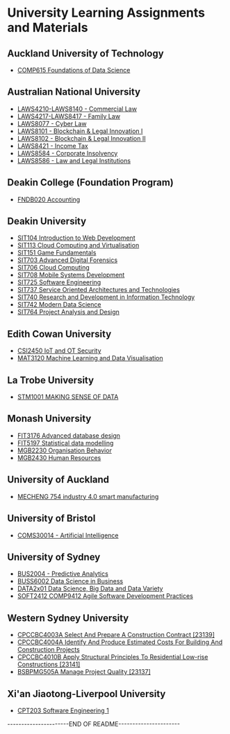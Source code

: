 # University Learning Assignments and Materials

## Auckland University of Technology

- [COMP615 Foundations of Data Science](COMP615%20%20Foundations%20of%20Data%20Science)

## Australian National University

- [LAWS4210-LAWS8140 - Commercial Law](LAWS4210-LAWS8140%20-%20Commercial%20Law)
- [LAWS4217-LAWS8417 - Family Law](LAWS4217-LAWS8417%20-%20Family%20Law)
- [LAWS8077 - Cyber Law](LAWS8077%20-%20Cyber%20Law)
- [LAWS8101 - Blockchain & Legal Innovation I](LAWS8101%20-%20Blockchain%20%26%20Legal%20Innovation%20I)
- [LAWS8102 - Blockchain & Legal Innovation II](LAWS8102%20-%20Blockchain%20%26%20Legal%20Innovation%20II)
- [LAWS8421 - Income Tax](LAWS8421%20-%20Income%20Tax)
- [LAWS8584 - Corporate Insolvency](LAWS8584%20-%20Corporate%20Insolvency)
- [LAWS8586 - Law and Legal Institutions](LAWS8586%20-%20Law%20and%20Legal%20Institutions)

## Deakin College (Foundation Program)

- [FNDB020 Accounting](FNDB020%20Accounting)

## Deakin University

- [SIT104 Introduction to Web Development](SIT104%20-%20Introduction%20to%20Web%20Development)
- [SIT113 Cloud Computing and Virtualisation](SIT113%20-%20Cloud%20Computing%20and%20Virtualisation)
- [SIT151 Game Fundamentals](SIT151%20Game%20Fundamentals)
- [SIT703 Advanced Digital Forensics](SIT703%20Advanced%20Digital%20Forensics)
- [SIT706 Cloud Computing](SIT706%20Cloud%20Computing)
- [SIT708 Mobile Systems Development](SIT708%20-%20Mobile%20Systems%20Development)
- [SIT725 Software Engineering](SIT725%20-%20Software%20Engineering)
- [SIT737 Service Oriented Architectures and Technologies](SIT737%20-%20Service%20Oriented%20Architectures%20and%20Technologies)
- [SIT740 Research and Development in Information Technology](SIT740%20-%20Research%20and%20Development%20in%20Information%20Technology)
- [SIT742 Modern Data Science](SIT742%20-%20Modern%20Data%20Science)
- [SIT764 Project Analysis and Design](SIT764%20-%20Project%20Analysis%20and%20Design)

## Edith Cowan University

- [CSI2450 IoT and OT Security](CSI2450%20IoT%20and%20OT%20Security)
- [MAT3120 Machine Learning and Data Visualisation](MAT3120%20Machine%20Learning%20and%20Data%20Visualisation)

## La Trobe University

- [STM1001 MAKING SENSE OF DATA](STM1001%20MAKING%20SENSE%20OF%20DATA)

## Monash University

- [FIT3176 Advanced database design](FIT3176%20Advanced%20database%20design)
- [FIT5197 Statistical data modelling](FIT5197%20Statistical%20data%20modelling)
- [MGB2230 Organisation Behavior](MGB2230%20Organisation%20Behavior)
- [MGB2430 Human Resources](MGB2430%20Human%20Resources)

## University of Auckland

- [MECHENG 754 industry 4.0 smart manufacturing](MECHENG%20754%20industry%204.0%20smart%20manufacturing)

## University of Bristol

- [COMS30014 - Artificial Intelligence](COMS30014%20-%20Artificial%20Intelligence)

## University of Sydney

- [BUS2004 - Predictive Analytics](BUS2004%20-%20Predictive%20Analytics)
- [BUSS6002 Data Science in Business](BUSS6002%20Data%20Science%20in%20Business)
- [DATA2x01 Data Science, Big Data and Data Variety](DATA2x01%20Data%20Science%2C%20Big%20Data%20and%20Data%20Variety)
- [SOFT2412 COMP9412 Agile Software Development Practices](SOFT2412%20COMP9412%20Agile%20Software%20Development%20Practices)

## Western Sydney University

- [CPCCBC4003A Select And Prepare A Construction Contract [23139]](CPCCBC4003A%20Select%20And%20Prepare%20A%20Construction%20Contract%20%5B23139%5D)
- [CPCCBC4004A Identify And Produce Estimated Costs For Building And Construction Projects](CPCCBC4004A%20Identify%20And%20Produce%20Estimated%20Costs%20For%20Building%20And%20Construction%20Projects%20%5B23140%5D)
- [CPCCBC4010B Apply Structural Principles To Residential Low-rise Constructions [23141]](CPCCBC4010B%20Apply%20Structural%20Principles%20To%20Residential%20Low-rise%20Constructions%20%5B23141%5D)
- [BSBPMG505A Manage Project Quality [23137]](BSBPMG505A%20Manage%20Project%20Quality%20%5B23137%5D)

## Xi'an Jiaotong-Liverpool University

- [CPT203 Software Engineering 1](CPT203%20Software%20Engineering%201)

----------------------END OF README----------------------
